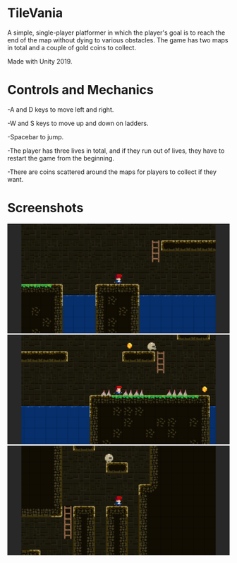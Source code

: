 # TileVania

A simple, single-player platformer in which the player's goal is to 
reach the end of the map without dying to various obstacles. The game 
has two maps in total and a couple of gold coins to collect.

Made with Unity 2019.

# Controls and Mechanics

-A and D keys to move left and right.

-W and S keys to move up and down on ladders.

-Spacebar to jump.

-The player has three lives in total, and if they run out of lives, they have to restart the game from the beginning.

-There are coins scattered around the maps for players to collect if they want.

# Screenshots

<img src="Screenshots/image_01.png">

<img src="Screenshots/image_02.png">

<img src="Screenshots/image_03.png">
